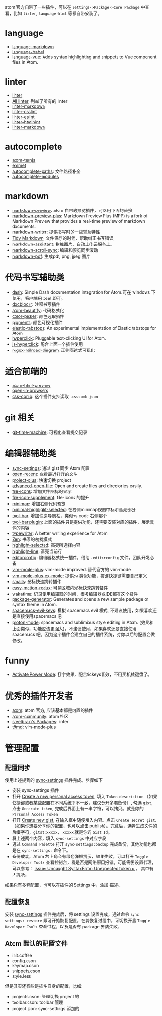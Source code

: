 atom 官方自带了一些插件，可以在 `Settings->Package->Core Package` 中查看，比如 `linter`, `language-html` 等都自带安装了。

# language

- [language-markdown](https://atom.io/packages/language-markdown)
- [language-babel](https://atom.io/packages/language-babel)
- [language-vue](https://atom.io/packages/language-vue): Adds syntax highlighting and snippets to Vue component files in Atom.

# linter

- [linter](https://atom.io/packages/linter)
- [All linter](http://atomlinter.github.io/): 列举了所有的 linter
- [linter-markdown](https://atom.io/packages/linter-markdown)
- [linter-csslint](https://atom.io/packages/linter-csslint)
- [linter-eslint](https://atom.io/packages/linter-eslint)
- [linter-htmlhint](https://atom.io/packages/linter-htmlhint)
- [linter-markdown](https://atom.io/packages/linter-markdown)


# autocomplete

- [atom-ternjs](https://atom.io/packages/atom-ternjs)
- [emmet](https://atom.io/packages/emmet)
- [autocomplete-paths](https://atom.io/packages/autocomplete-paths): 文件路径补全
- [autocomplete-modules](https://atom.io/packages/autocomplete-modules)

# markdown

- [markdown-preview](https://atom.io/packages/markdown-preview): atom 自带的预览插件，可以用下面的替换
- [markdown-preview-plus](https://atom.io/packages/markdown-preview-plus): Markdown Preview Plus (MPP) is a fork of Markdown Preview that provides a real-time preview of markdown documents.
- [markdown-writer](https://atom.io/packages/markdown-writer): 提供书写时的一些辅助特性
- [Tidy Markdown](https://atom.io/packages/tidy-markdown): 文件保存的时候，帮助纠正书写错误
- [markdown-assistant](https://atom.io/packages/markdown-assistant): 拖拽图片，自动上传云服务上。
- [markdown-scroll-sync](https://atom.io/packages/markdown-scroll-sync): 编辑和预览同步滚动
- [markdown-pdf](https://atom.io/packages/markdown-pdf): 生成pdf, png, jpeg 图片

# 代码书写辅助类

- [dash](https://atom.io/packages/dash): Simple Dash documentation integration for Atom.可在 windows 下使用，客户端用 zeal 即可。
- [docblockr](https://atom.io/packages/docblockr): 注释书写插件
- [atom-beautify](https://atom.io/packages/atom-beautify): 代码格式化
- [color-picker](https://atom.io/packages/color-picker): 颜色选取插件
- [pigments](https://atom.io/packages/pigments): 颜色可视化插件
- [elastic-tabstops](https://atom.io/packages/elastic-tabstops): An experimental implementation of Elastic tabstops for Atom
- [hyperclick](https://atom.io/packages/hyperclick): Pluggable text-clicking UI for Atom.
- [js-hyperclick](https://atom.io/packages/js-hyperclick): 配合上面一个插件使用
- [regex-railroad-diagram](https://atom.io/packages/regex-railroad-diagram): 正则表达式可视化

# 适合前端的

- [atom-html-preview](https://atom.io/packages/atom-html-preview)
- [open-in-browsers](https://atom.io/packages/open-in-browsers)
- [css-comb](https://atom.io/packages/css-comb): 这个插件支持读取 `.csscomb.json`

# git 相关
- [git-time-machine](https://atom.io/packages/git-time-machine): 可视化查看提交记录

# 编辑器辅助类

- [sync-settings](https://atom.io/packages/sync-settings): 通过 gist 同步 Atom 配置
- [open-recent](https://atom.io/packages/open-recent): 查看最近打开的文件
- [project-plus](https://atom.io/packages/project-plus): 快速切换 project
- [advanced-open-file](https://atom.io/packages/advanced-open-file): Open and create files and directories easily.
- [file-icons](https://atom.io/packages/file-icons): 增加文件图标的显示
- [file-icon-supplement](https://atom.io/packages/file-icon-supplement): file-icons 的提升
- [minimap](https://atom.io/packages/minimap): 增加右侧代码预览
- [minimal-highlight-selected](https://atom.io/packages/minimap-highlight-selected): 在右侧minimap视图中标明高亮部分
- [tool-bar](https://atom.io/packages/tool-bar): 增加快速导航栏，类似vs code 右侧那个
- [tool-bar plugin](https://atom.io/packages/search?utf8=%E2%9C%93&q=keyword%3Atool-bar): 上面的插件只是提供功能，还需要安装对应的插件，展示具体的内容
- [typewriter](https://atom.io/packages/typewriter): A better writing experience for Atom
- [Zen](https://atom.io/packages/Zen): 书写的勿扰模式
- [highlight-selected](https://atom.io/packages/highlight-selected): 高亮所选择内容
- [highlight-line](https://atom.io/packages/highlight-line): 高亮当前行
- [editorconfig](https://atom.io/packages/editorconfig): 编辑器格式统一插件，借助 `.editorconfig` 文件，团队开发必备
- [vim-mode-plus](https://atom.io/packages/vim-mode-plus): vim-mode improved. 替代官方的 vim-mode
- [vim-mode-plus-ex-mode](https://atom.io/packages/vim-mode-plus-ex-mode): 提供`:w` 类似功能，按键快捷键需要自己定义
- [smalls](https://atom.io/packages/smalls): 光标快速跳转插件
- [easy-motion-redux](https://atom.io/packages/easy-motion-redux): 可是区域内光标快速跳转插件
- [wakatime](https://atom.io/packages/wakatime): 记录使用编辑器的时间，很多编辑器或IDE都有这个插件
- [package-generator](https://atom.io/packages/package-generator): Generates and opens a new sample package or syntax theme in Atom.
- [spacemacs-evil-keys](https://atom.io/packages/spacemacs-evil-keys): 模拟 spacemacs evil 模式, 不建议使用，如果喜欢还是直接使用spacemacs 吧
- [proton-mode](https://atom.io/packages/proton-mode): spacemacs and sublimious style editing in Atom. (效果和上面类似，功能应该更强大)，不建议使用，如果喜欢还是直接使用spacemacs 吧。因为这个插件会建立自己的插件系统，对你以后的配置会做修改。

# funny

- [Activate Power Mode](https://github.com/JoelBesada/activate-power-mode): 打字效果，配合tickeys音效，不用买机械键盘了。

# 优秀的插件开发者

- [atom](https://atom.io/users/atom): atom 官方, 应该基本都是内置的插件
- [atom-community](https://atom.io/users/atom-community): atom 社区
- [steelbrain's Packages](https://atom.io/users/steelbrain/packages): linter
- [t9md](https://atom.io/users/t9md): vim-mode-plus


# 管理配置
## 配置同步
使用上述提到的 [sync-settings](https://atom.io/packages/sync-settings) 插件完成。步骤如下:

- 安装 sync-settings 插件
- 打开 [Create a new personal access token](https://github.com/settings/tokens/new), 填入 `Token description` （如果快捷键或者某些配置在不同系统下不一致，建议分开多套备份）, 勾选 `gist`, 点击 `Generate token`, 完成后界面上有一串字符，可以拷贝。就是你的 `Personal Access Token`
- 打开 [Create new gist](https://gist.github.com/), 在输入框中随便填入内容。点击 `Create secret gist`. （如果你想要分享你的配置，也可以点击 publish）。完成后，选择生成文件的后缀字符，`gitst:xxxxx`， `xxxxx` 就是你的 `Gist Id`。
- 将上述两个内容，填入 `sync-settings` 中对应字段
- 通过 `Command Palette` 打开 `sync-settings:backup` 完成备份，其他功能也都是在 `sync-settings:` 命令下。
- 备份成功，Atom 右上角会有绿色弹框提示，如果失败，可以打开 `Toggle Developer Tools` 查看控制台，看是否是网络原因报错，可能需要设置代理，可以参考： [issue: Uncaught SyntaxError: Unexpected token c ](https://github.com/atom-community/sync-settings/issues/273) ， 其中有人提及。

如果你有多套配置，也可以在插件的 Settings 中，添加 描述。

## 配置恢复
安装 [sync-settings](https://atom.io/packages/sync-settings) 插件完成后，将 settings 设置完成，通过命令 `sync settings: restore` 即可开始恢复配置，在其恢复过程中，可切换开启 `Toggle Developer Tools` 查看过程，以及是否有 package 安装失败。


## Atom 默认的配置文件
- init.coffee
- config.cson
- keymap.cson
- snippets.cson
- style.less

但是其实还有些是插件自身的配置，比如:

- projects.cson: 管理切换 project 的
- toolbar.cson: toolbar 管理
- project.json: sync-settings 添加的